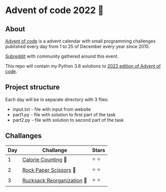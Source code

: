 # Advent of code 2022 :christmas_tree:


## About
[Advent of code](https://adventofcode.com) is a advent calendar with small programming challenges published every day from 1 to 25 of December every year since 2015.
 
[Subreddit](https://www.reddit.com/r/adventofcode/) with community gathered around this event.

This repo will contain my Python 3.8 solutions to [2022 edition of Advent of code](https://adventofcode.com/2022).



## Project structure
Each day will be in separate directory with 3 files:

- input.txt - file with input from website
- part1.py - file with solution to first part of the task
- part2.py - file with solution to second part of the task

## Challanges
| Day | Challange                                                               | Stars         |
|-----|-------------------------------------------------------------------------|---------------|
| 1   | [Calorie Counting](https://adventofcode.com/2022/day/1)         :santa: | :star: :star: |
| 2   | [Rock Paper Scissors](https://adventofcode.com/2022/day/2)      :santa: | :star: :star: |
| 3   | [Rucksack Reorganization](https://adventofcode.com/2022/day/3)  :santa: | :star: :star: |
